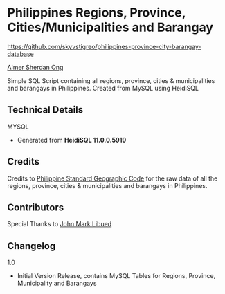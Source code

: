 Philippines Regions, Province, Cities/Municipalities and Barangay
===============================
https://github.com/skyvstigreo/philippines-province-city-barangay-database

[Aimer Sherdan Ong](https://www.facebook.com/skyvsaimii/)

Simple SQL Script containing all regions, province, cities & municipalities and barangays in Philippines. Created from MySQL using HeidiSQL

Technical Details
-----------------

MYSQL
* Generated from **HeidiSQL 11.0.0.5919**

Credits
-------
Credits to [Philippine Standard Geographic Code](https://psa.gov.ph/classification/psgc/) for the raw data of all the regions, province, cities & municipalities and barangays in Philippines.

Contributors
-------
Special Thanks to [John Mark Libued](https://www.facebook.com/johnmark.libued)

Changelog
---------
1.0
* Initial Version Release, contains MySQL Tables for Regions, Province, Municipality and Barangays
